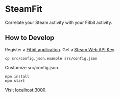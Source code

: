 # SteamFit

Correlate your Steam activity with your Fitbit activity.

## How to Develop

Register a [Fitbit application](https://dev.fitbit.com/apps/new). Get a
[Steam Web API Key](http://steamcommunity.com/dev/apikey).

    cp src/config.json.example src/config.json

Customize src/config.json.

    npm install
    npm start

Visit [localhost:3000](http://localhost:3000/).
